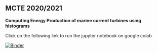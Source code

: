 ## MCTE 2020/2021

**Computing Energy Production of marine current turbines using histograms**

Click on the following link to run the jupyter notebook on google colab 

[![Binder](https://colab.research.google.com/assets/colab-badge.svg)](https://colab.research.google.com/github/joaochenriques/MCTE_2020_2021/blob/main/HistogramsForEnergyProduction/EnergyProduction_V07.ipynb)


